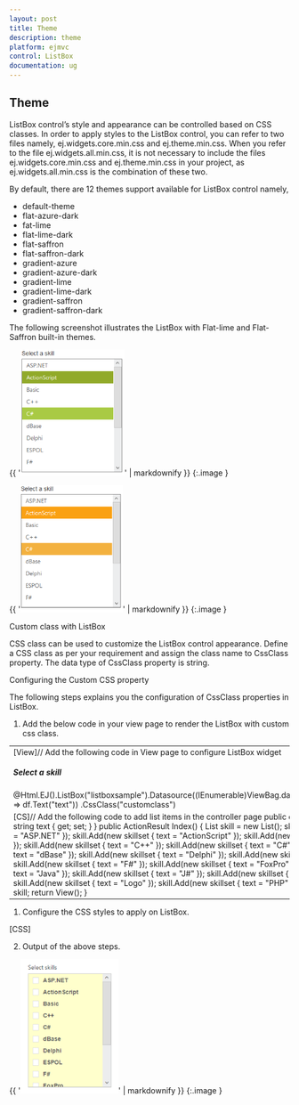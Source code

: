 ```yaml
---
layout: post
title: Theme
description: theme
platform: ejmvc
control: ListBox
documentation: ug
---
```


## Theme

ListBox control’s style and appearance can be controlled based on CSS classes. In order to apply styles to the ListBox control, you can refer to two files namely, ej.widgets.core.min.css and ej.theme.min.css. When you refer to the file ej.widgets.all.min.css, it is not necessary to include the files ej.widgets.core.min.css and ej.theme.min.css in your project, as ej.widgets.all.min.css is the combination of these two. 

By default, there are 12 themes support available for ListBox control namely,

* default-theme
* flat-azure-dark
* fat-lime
* flat-lime-dark
* flat-saffron
* flat-saffron-dark
* gradient-azure
* gradient-azure-dark
* gradient-lime
* gradient-lime-dark
* gradient-saffron
* gradient-saffron-dark

The following screenshot illustrates the ListBox with Flat-lime and Flat-Saffron built-in themes.

{{ '![C:/Users/Rajaveni/Desktop/docs/UG images/blog/flatlime.png](Theme_images/Theme_img1.png)' | markdownify }}
{:.image }


{{ '![C:/Users/Rajaveni/Desktop/docs/UG images/blog/flatsaffron.png](Theme_images/Theme_img2.png)' | markdownify }}
{:.image }


Custom class with ListBox 

CSS class can be used to customize the ListBox control appearance. Define a CSS class as per your requirement and assign the class name to CssClass property. The data type of CssClass property is string. 

Configuring the Custom CSS property

The following steps explains you the configuration of CssClass properties in ListBox.

1. Add the below code in your view page to render the ListBox with custom css class.



<table>
<tr>
<td>
[View]// Add the following code in View page to configure ListBox widget<div id="control">    <h5 class="ctrllabel">        Select a skill    </h5>    @Html.EJ().ListBox("listboxsample").Datasource((IEnumerable<ug_listbox.controllers.skillset>)ViewBag.datasource).ListBoxFields(df => df.Text("text")) .CssClass("customclass")</div></td></tr>
<tr>
<td>
[CS]// Add the following code to add list items in the controller page        public class skillset        {            public string text { get; set; }        }        public ActionResult Index()        {            List<skillset> skill = new List<skillset>();            skill.Add(new skillset { text = "ASP.NET" });            skill.Add(new skillset { text = "ActionScript" });            skill.Add(new skillset { text = "Basic" });            skill.Add(new skillset { text = "C++" });            skill.Add(new skillset { text = "C#" });            skill.Add(new skillset { text = "dBase" });            skill.Add(new skillset { text = "Delphi" });            skill.Add(new skillset { text = "ESPOL" });            skill.Add(new skillset { text = "F#" });            skill.Add(new skillset { text = "FoxPro" });            skill.Add(new skillset { text = "Java" });            skill.Add(new skillset { text = "J#" });            skill.Add(new skillset { text = "Lisp" });            skill.Add(new skillset { text = "Logo" });            skill.Add(new skillset { text = "PHP" });            ViewBag.datasource = skill;            return View();        }</td></tr>
</table>




1. Configure the CSS styles to apply on ListBox.



[CSS]  

<style>

    .customclass {

        background-color: #FFFFCC;

        font-weight: bold;

        font-family: sans-serif;

    }

</style>



2. Output of the above steps.


{{ '![](Theme_images/Theme_img3.png)' | markdownify }}
{:.image }


